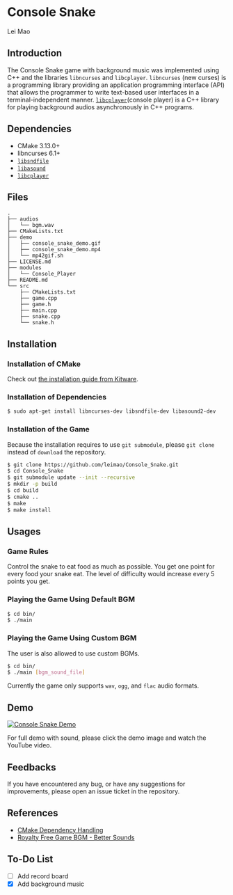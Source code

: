 # Console Snake

Lei Mao

## Introduction

The Console Snake game with background music was implemented using C++ and the libraries `libncurses` and `libcplayer`. `libncurses` (new curses) is a programming library providing an application programming interface (API) that allows the programmer to write text-based user interfaces in a terminal-independent manner. [`libcplayer`](https://github.com/leimao/Console_Player)(console player) is a C++ library for playing background audios asynchronously in C++ programs.

## Dependencies

* CMake 3.13.0+
* libncurses 6.1+
* [`libsndfile`](https://github.com/erikd/libsndfile)
* [`libasound`](https://github.com/alsa-project/alsa-lib)
* [`libcplayer`](https://github.com/leimao/Console_Player)

## Files

```
.
├── audios
│   └── bgm.wav
├── CMakeLists.txt
├── demo
│   ├── console_snake_demo.gif
│   ├── console_snake_demo.mp4
│   └── mp42gif.sh
├── LICENSE.md
├── modules
│   └── Console_Player
├── README.md
└── src
    ├── CMakeLists.txt
    ├── game.cpp
    ├── game.h
    ├── main.cpp
    ├── snake.cpp
    └── snake.h
```

## Installation

### Installation of CMake

Check out [the installation guide from Kitware](https://apt.kitware.com/).

### Installation of Dependencies

```bash
$ sudo apt-get install libncurses-dev libsndfile-dev libasound2-dev
```

### Installation of the Game

Because the installation requires to use `git submodule`, please `git clone` instead of `download` the repository.

```bash
$ git clone https://github.com/leimao/Console_Snake.git
$ cd Console_Snake
$ git submodule update --init --recursive
$ mkdir -p build
$ cd build
$ cmake ..
$ make
$ make install
```

## Usages

### Game Rules

Control the snake to eat food as much as possible. You get one point for every food your snake eat. The level of difficulty would increase every 5 points you get.

### Playing the Game Using Default BGM

```bash
$ cd bin/
$ ./main
```

### Playing the Game Using Custom BGM

The user is also allowed to use custom BGMs.

```bash
$ cd bin/
$ ./main [bgm_sound_file]
```

Currently the game only supports `wav`, `ogg`, and `flac` audio formats.


## Demo

[![Console Snake Demo](demo/console_snake_demo.gif)](https://www.youtube.com/watch?v=6eUeRn3Mdg4 "Console Snake Demo")

For full demo with sound, please click the demo image and watch the YouTube video.

## Feedbacks

If you have encountered any bug, or have any suggestions for improvements, please open an issue ticket in the repository.


## References

* [CMake Dependency Handling](https://foonathan.net/2016/07/cmake-dependency-handling/)
* [Royalty Free Game BGM - Better Sounds](https://opengameart.org/content/better-sounds-nes-version)

## To-Do List

- [ ] Add record board
- [x] Add background music
